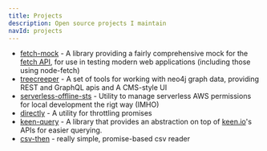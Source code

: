 ```yaml
---
title: Projects
description: Open source projects I maintain 
navId: projects
---
```


- [fetch-mock](/fetch-mock) - A library providing a fairly comprehensive mock for the [fetch API](https://developer.mozilla.org/en-US/docs/Web/API/Fetch_API), for use in testing modern web applications (including those using node-fetch)
- [treecreeper](https://github.com/Financial-Times/treecreeper) - A set of tools for working with neo4j graph data, providing REST and GraphQL apis and A CMS-style UI
- [serverless-offline-sts](https://github.com/Financial-Times/serverless-offline-sts) - Utility to manage serverless AWS permissions for local development the rigt way (IMHO)
- [directly](https://github.com/wheresrhys/directly) - A utility for throttling promises
- [keen-query](https://github.com/wheresrhys/keen-query) - A library that provides an abstraction on top of [keen.io](https://keen.io/)'s APIs for easier querying.
- [csv-then](https://github.com/wheresrhys/csv-then) - really simple, promise-based csv reader
